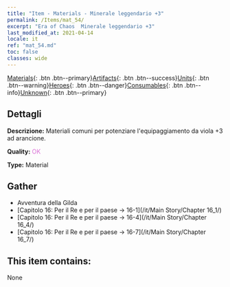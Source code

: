 ```yaml
---
title: "Item - Materials - Minerale leggendario +3"
permalink: /Items/mat_54/
excerpt: "Era of Chaos  Minerale leggendario +3"
last_modified_at: 2021-04-14
locale: it
ref: "mat_54.md"
toc: false
classes: wide
---
```

 [Materials](/it/Items/){: .btn .btn--primary}[Artifacts](/it/Items/Artifacts/){: .btn .btn--success}[Units](/it/Items/Units/){: .btn .btn--warning}[Heroes](/it/Items/Heroes/){: .btn .btn--danger}[Consumables](/it/Items/Consumables/){: .btn .btn--info}[Unknown](/it/Items/Unknown/){: .btn .btn--primary}

## Dettagli
 **Descrizione:** Materiali comuni per potenziare l'equipaggiamento da viola +3 ad arancione.

 **Quality:** <span style="color: #DA70D6">OK</span>

 **Type:** Material

## Gather

*    Avventura della Gilda 
*    [Capitolo 16: Per il Re e per il paese -> 16-1](/it/Main Story/Chapter 16_1/) 
*    [Capitolo 16: Per il Re e per il paese -> 16-4](/it/Main Story/Chapter 16_4/) 
*    [Capitolo 16: Per il Re e per il paese -> 16-7](/it/Main Story/Chapter 16_7/) 

## This item contains:

  None

